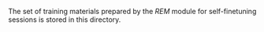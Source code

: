 The set of training materials prepared by the *REM* module for self-finetuning sessions is stored in this directory.
